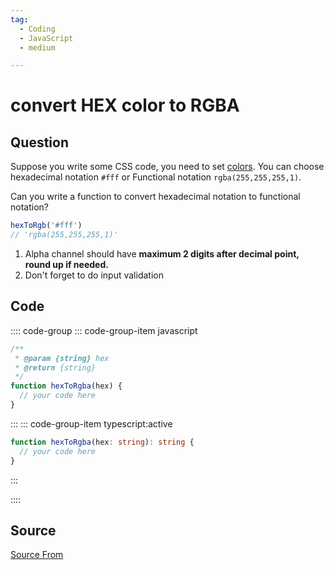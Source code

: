 ```yaml
---
tag:
  - Coding
  - JavaScript
  - medium

---
```

  
# convert HEX color to RGBA

## Question
Suppose you write some CSS code, you need to set [colors](https://developer.mozilla.org/en-US/docs/Web/CSS/color_value). You can choose hexadecimal notation `#fff` or Functional notation `rgba(255,255,255,1)`.

Can you write a function to convert hexadecimal notation to functional notation?

```js
hexToRgb('#fff')
// 'rgba(255,255,255,1)'
```

1.  Alpha channel should have **maximum 2 digits after decimal point, round up if needed.**
2.  Don't forget to do input validation

## Code
:::: code-group
::: code-group-item javascript
```javascript
/**
 * @param {string} hex
 * @return {string}
 */
function hexToRgba(hex) {
  // your code here
}
```
:::
    ::: code-group-item typescript:active
```typescript
function hexToRgba(hex: string): string {
  // your code here
}
```
:::
    
::::



##  Source
[Source From](https://bigfrontend.dev/problem/convert-HEX-color-to-RGBA)

  